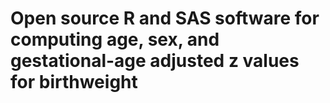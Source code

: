 # Open source R and SAS software for computing age, sex, and gestational-age adjusted z values for birthweight

